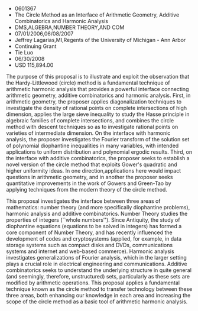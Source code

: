 
* 0601367
* The Circle Method as an Interface of Arithmetic Geometry, Additive Combinatorics and Harmonic Analysis
* DMS,ALGEBRA,NUMBER THEORY,AND COM
* 07/01/2006,06/08/2007
* Jeffrey Lagarias,MI,Regents of the University of Michigan - Ann Arbor
* Continuing Grant
* Tie Luo
* 06/30/2008
* USD 115,894.00

The purpose of this proposal is to illustrate and exploit the observation that
the Hardy-Littlewood (circle) method is a fundamental technique of arithmetic
harmonic analysis that provides a powerful interface connecting arithmetic
geometry, additive combinatorics and harmonic analysis. First, in arithmetic
geometry, the proposer applies diagonalization techniques to investigate the
density of rational points on complete intersections of high dimension, applies
the large sieve inequality to study the Hasse principle in algebraic families of
complete intersections, and combines the circle method with descent techniques
so as to investigate rational points on varieties of intermediate dimension. On
the interface with harmonic analysis, the proposer investigates the Fourier
transform of the solution set of polynomial diophantine inequalities in many
variables, with intended applications to uniform distribution and polynomial
ergodic results. Third, on the interface with additive combinatorics, the
proposer seeks to establish a novel version of the circle method that exploits
Gower's quadratic and higher uniformity ideas. In one direction,applications
here would impact questions in arithmetic geometry, and in another the proposer
seeks quantitative improvements in the work of Gowers and Green-Tao by applying
techniques from the modern theory of the circle method.

This proposal investigates the interface between three areas of mathematics:
number theory (and more specifically diophantine problems), harmonic analysis
and additive combinatorics. Number Theory studies the properties of integers
(``whole numbers''). Since Antiquity, the study of diophantine equations
(equations to be solved in integers) has formed a core component of Number
Theory, and has recently influenced the development of codes and cryptosystems
(applied, for example, in data storage systems such as compact disks and DVDs,
communications systems and internet and web-based commerce). Harmonic analysis
investigates generalizations of Fourier analysis, which in the larger setting
plays a crucial role in electrical engineering and communications. Additive
combinatorics seeks to understand the underlying structure in quite general (and
seemingly, therefore, unstructured) sets, particularly as these sets are
modified by arithmetic operations. This proposal applies a fundamental technique
known as the circle method to transfer technology between these three areas,
both enhancing our knowledge in each area and increasing the scope of the circle
method as a basic tool of arithmetic harmonic analysis.
